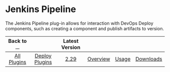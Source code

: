 
# Jenkins Pipeline

The Jenkins Pipeline plug-in allows for interaction with DevOps Deploy components, such as creating a component and publish artifacts to version.

|Back to ...||Latest Version||||
| :---: | :---: | :---: | :---: | :---: | :---: |
|[All Plugins](../../index.md)|[Deploy Plugins](../README.md)|[2.29](https://raw.githubusercontent.com/UrbanCode/IBM-UCD-PLUGINS/main/files/jenkins-pipeline-ud-plugin/ibm-ucdeploy-build-steps-2.29.1179629.hpi)|[Overview](overview.md)|[Usage](usage.md)|[Downloads](downloads.md)|
